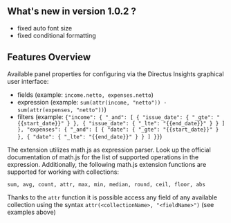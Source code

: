 ## What's new in version 1.0.2 ?
- fixed auto font size
- fixed conditional formatting

## Features Overview

Available panel properties for configuring via the Directus Insights graphical user interface:
- fields (example: `income.netto, expenses.netto`)
- expression (example: `sum(attr(income, "netto")) - sum(attr(expenses, "netto"))`)
- filters (example: `{"income": {
    "_and": [
        {
            "issue_date": {
                "_gte": "{{start_date}}"
            }
        },
        {
            "issue_date": {
                "_lte": "{{end_date}}"
            }
        }
    ]
}, "expenses": {
    "_and": [
        {
            "date": {
                "_gte": "{{start_date}}"
            }
        },
        {
            "date": {
                "_lte": "{{end_date}}"
            }
        }
    ]
}}`)

The extension utilizes math.js as expression parser. 
Look up the official documentation of math.js for the list of supported operations in the expression.
Additionally, the following math.js extension functions are supported for working with collections:

`sum, avg, count, attr, max, min, median, round, ceil, floor, abs`

Thanks to the `attr` function it is possible access any field of any available collection using the syntax `attr(<collectionName>, "<fieldName>")` (see examples above)



